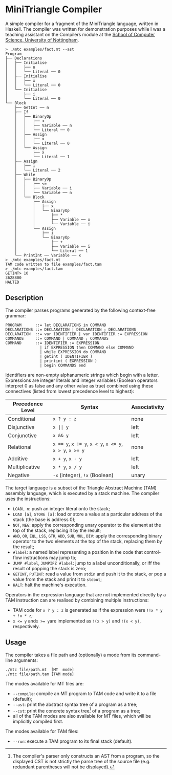 # MiniTriangle Compiler

A simple compiler for a fragment of the MiniTriangle language, written in Haskell.
The compiler was written for demonstration purposes while I was a teaching assistant on the Compilers module at the [School of Computer Science, University of Nottingham](https://www.nottingham.ac.uk/computerscience/).

```
> ./mtc examples/fact.mt --ast
Program
├── Declarations
│   ├── Initialise
│   │   ├── n
│   │   └── Literal ── 0
│   ├── Initialise
│   │   ├── x
│   │   └── Literal ── 0
│   └── Initialise
│       ├── i
│       └── Literal ── 0
└── Block
    ├── GetInt ── n
    ├── If
    │   ├── BinaryOp
    │   │   ├── <
    │   │   ├── Variable ── n
    │   │   └── Literal ── 0
    │   ├── Assign
    │   │   ├── x
    │   │   └── Literal ── 0
    │   └── Assign
    │       ├── x
    │       └── Literal ── 1
    ├── Assign
    │   ├── i
    │   └── Literal ── 2
    ├── While
    │   ├── BinaryOp
    │   │   ├── <=
    │   │   ├── Variable ── i
    │   │   └── Variable ── n
    │   └── Block
    │       ├── Assign
    │       │   ├── x
    │       │   └── BinaryOp
    │       │       ├── *
    │       │       ├── Variable ── x
    │       │       └── Variable ── i
    │       └── Assign
    │           ├── i
    │           └── BinaryOp
    │               ├── +
    │               ├── Variable ── i
    │               └── Literal ── 1
    └── PrintInt ── Variable ── x
> ./mtc examples/fact.mt
TAM code written to file examples/fact.tam
> ./mtc examples/fact.tam
GETINT> 10
3628800
HALTED
```

## Description

The compiler parses programs generated by the following context-free grammar:

```
PROGRAM      ::= let DECLARATIONS in COMMAND
DECLARATIONS ::= DECLARATION | DECLARATION ; DECLARATIONS
DECLARATION  ::= var IDENTIFIER | var IDENTIFIER := EXPRESSION
COMMANDS     ::= COMMAND | COMMAND ; COMMANDS
COMMAND      ::= IDENTIFIER := EXPRESSION
               | if EXPRESSION then COMMAND else COMMAND
               | while EXPRESSION do COMMAND
               | getint ( IDENTIFIER )
               | printint ( EXPRESSION )
               | begin COMMANDS end
```

Identifiers are non-empty alphanumeric strings which begin with a letter.
Expressions are integer literals and integer variables (Boolean operators interpret 0 as false and any other value as true) combined using these connectives (listed from lowest precedence level to highest):

| Precedence Level | Syntax                                                   | Associativity |
| ---------------- | -------------------------------------------------------- | ------------- |
| Conditional      | `x ? y : z`                                              | none          |
| Disjunctive      | <code>x &#124;&#124; y</code>                            | left          |
| Conjunctive      | `x && y`                                                 | left          |
| Relational       | `x == y`, `x != y`, `x < y`, `x <= y`, `x > y`, `x >= y` | none          |
| Additive         | `x + y`, `x - y`                                         | left          |
| Multiplicative   | `x * y`, `x / y`                                         | left          |
| Negative         | `-x` (integer), `!x` (Boolean)                           | unary         |

The target language is a subset of the Triangle Abstract Machine (TAM) assembly language, which is executed by a stack machine.
The compiler uses the instructions:
* `LOADL n`: push an integer literal onto the stack;
* `LOAD [a]`, `STORE [a]`: load or store a value at a particular address of the stack (the base is address 0);
* `NOT`, `NEG`: apply the corresponding unary operator to the element at the top of the stack, replacing it by the result;
* `AND`, `OR`, `EQL`, `LSS`, `GTR`, `ADD`, `SUB`, `MUL`, `DIV`: apply the corresponding binary operator to the two elements at the top of the stack, replacing them by the result;
* `#label`: a named label representing a position in the code that control-flow instructions may jump to;
* `JUMP #label`, `JUMPIFZ #label`: jump to a label unconditionally, or iff the result of popping the stack is zero;
* `GETINT`, `PUTINT`: read a value from `stdin` and push it to the stack, or pop a value from the stack and print it to `stdout`;
* `HALT`: halt the machine's execution.

Operators in the expression language that are not implemented directly by a TAM instruction can are realised by combining multiple instructions:
* TAM code for `x ? y : z` is generated as if the expression were `!!x * y + !x * z`;
* `x <= y` and`x >= y`are implemented as `!(x > y)` and `!(x < y)`, respectively.

## Usage

The compiler takes a file path and (optionally) a mode from its command-line arguments:

```
./mtc file/path.mt  [MT  mode]
./mtc file/path.tam [TAM mode]
```

The modes available for MT files are:
* `--compile`:   compile an MT program to TAM code and write it to a file (default);
* `--ast`:       print the abstract syntax tree of a program as a tree;
* `--cst`:       print the concrete syntax tree[^1] of a program as a tree;
* all of the TAM modes are also available for MT files, which will be implicitly compiled first.

[^1]: The compiler's parser only constructs an AST from a program, so the displayed CST is not strictly the parse tree of the source file (e.g. redundant parentheses will not be displayed).

The modes available for TAM files:
* `--run`:       execute a TAM program to its final stack (default).
